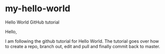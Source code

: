 # my-hello-world
Hello World GitHub tutorial

Hello,

I am following the github tutorial for Hello World. The tutorial goes over how to create a repo, branch out, edit and pull and finally commit back to master.
